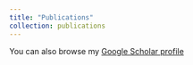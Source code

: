```yaml
---
title: "Publications"
collection: publications
---
```

You can also browse my [Google Scholar profile](https://scholar.google.com/citations?user=g1IdjV4AAAAJ&hl)

